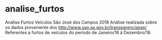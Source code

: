 # analise_furtos
Análise Furtos Veículos São José dos Campos 2018
Análise realizada sobre os dados proveniente dos http://www.ssp.sp.gov.br/transparenciassp/
Referentes a furtos de veículos do período de Janeiro/18 à Dezembro/18.
